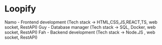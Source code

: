 # Loopify
Namo - Frontend development (Tech stack -> HTML,CSS,JS,REACT,TS, web socket, RestAPI)
Guy - Database manager (Tech stack -> SQL, Docker, web socket, RestAPI)
Fah - Backend development (Tech stack -> Node.JS , web socket, RestAPI)
